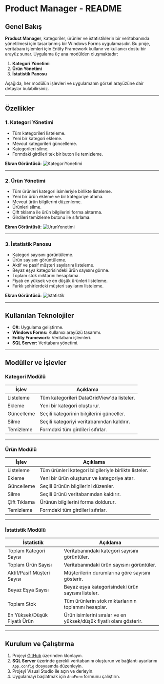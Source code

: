 # Product Manager - README

## Genel Bakış
**Product Manager**, kategoriler, ürünler ve istatistiklerin bir veritabanında yönetilmesi için tasarlanmış bir Windows Forms uygulamasıdır. Bu proje, veritabanı işlemleri için Entity Framework kullanır ve kullanıcı dostu bir arayüz sunar. Uygulama üç ana modülden oluşmaktadır:
1. **Kategori Yönetimi**
2. **Ürün Yönetimi**
3. **İstatistik Panosu**

Aşağıda, her modülün işlevleri ve uygulamanın görsel arayüzüne dair detaylar bulabilirsiniz.

---

## Özellikler
### 1. **Kategori Yönetimi**
- Tüm kategorileri listeleme.
- Yeni bir kategori ekleme.
- Mevcut kategorileri güncelleme.
- Kategorileri silme.
- Formdaki girdileri tek bir buton ile temizleme.

**Ekran Görüntüsü:**
![KategoriYonetimi](https://github.com/user-attachments/assets/9210e7d4-7643-429a-9e1e-ce8be101add6)

---

### 2. **Ürün Yönetimi**
- Tüm ürünleri kategori isimleriyle birlikte listeleme.
- Yeni bir ürün ekleme ve bir kategoriye atama.
- Mevcut ürün bilgilerini düzenleme.
- Ürünleri silme.
- Çift tıklama ile ürün bilgilerini forma aktarma.
- Girdileri temizleme butonu ile sıfırlama.

**Ekran Görüntüsü:**
![UrunYonetimi](https://github.com/user-attachments/assets/7e98c903-e15b-472a-b280-4048e9be8744)


---

### 3. **İstatistik Panosu**
- Kategori sayısını görüntüleme.
- Ürün sayısını görüntüleme.
- Aktif ve pasif müşteri sayılarını listeleme.
- Beyaz eşya kategorisindeki ürün sayısını görme.
- Toplam stok miktarını hesaplama.
- Fiyatı en yüksek ve en düşük ürünleri listeleme.
- Farklı şehirlerdeki müşteri sayılarını listeleme.

**Ekran Görüntüsü:**
![Istatistik](https://github.com/user-attachments/assets/31ac485f-0c66-47f8-a934-6ef2e3c33894)


---

## Kullanılan Teknolojiler
- **C#:** Uygulama geliştirme.
- **Windows Forms:** Kullanıcı arayüzü tasarımı.
- **Entity Framework:** Veritabanı işlemleri.
- **SQL Server:** Veritabanı yönetimi.

---

## Modüller ve İşlevler

### Kategori Modülü
| İşlev        | Açıklama                                                         |
|--------------|------------------------------------------------------------------|
| Listeleme    | Tüm kategorileri DataGridView'da listeler.                       |
| Ekleme       | Yeni bir kategori oluşturur.                                     |
| Güncelleme   | Seçili kategorinin bilgilerini günceller.                        |
| Silme        | Seçili kategoriyi veritabanından kaldırır.                       |
| Temizleme    | Formdaki tüm girdileri sıfırlar.                                 |

---

### Ürün Modülü
| İşlev        | Açıklama                                                         |
|--------------|------------------------------------------------------------------|
| Listeleme    | Tüm ürünleri kategori bilgileriyle birlikte listeler.            |
| Ekleme       | Yeni bir ürün oluşturur ve kategoriye atar.                      |
| Güncelleme   | Seçili ürünün bilgilerini düzenler.                              |
| Silme        | Seçili ürünü veritabanından kaldırır.                            |
| Çift Tıklama | Ürünün bilgilerini forma doldurur.                               |
| Temizleme    | Formdaki tüm girdileri sıfırlar.                                 |

---

### İstatistik Modülü
| İstatistik               | Açıklama                                             |
|--------------------------|-----------------------------------------------------|
| Toplam Kategori Sayısı   | Veritabanındaki kategori sayısını görüntüler.        |
| Toplam Ürün Sayısı       | Veritabanındaki ürün sayısını görüntüler.            |
| Aktif/Pasif Müşteri Sayısı| Müşterilerin durumlarına göre sayısını gösterir.    |
| Beyaz Eşya Sayısı        | Beyaz eşya kategorisindeki ürün sayısını listeler.   |
| Toplam Stok              | Tüm ürünlerin stok miktarlarının toplamını hesaplar. |
| En Yüksek/Düşük Fiyatlı Ürün | Ürün isimlerini sıralar ve en yüksek/düşük fiyatlı olanı gösterir. |

---

## Kurulum ve Çalıştırma
1. Projeyi [GitHub](https://github.com/vahap-18/ProductManager) üzerinden klonlayın.
2. **SQL Server** üzerinde gerekli veritabanını oluşturun ve bağlantı ayarlarını `App.config` dosyasında düzenleyin.
3. Projeyi Visual Studio ile açın ve derleyin.
4. Uygulamayı başlatmak için `AnaForm` formunu çalıştırın.


